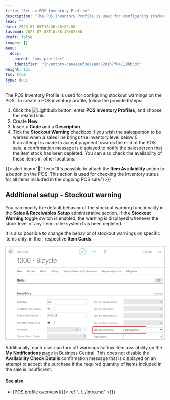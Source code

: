 ```yaml
---
title: "Set up POS Inventory Profile"
description: "The POS Inventory Profile is used for configuring stockout warnings on the POS."
lead: ""
date: 2023-07-05T10:38:48+02:00
lastmod: 2023-07-05T10:38:48+02:00
draft: false
images: []
menu:
  docs:
    parent: "pos_profiles"
    identifier: "inventory-ca6eeeaf3e7eadc7201b7f04111bb3dc"
weight: 121
toc: true
type: docs
---
```


The POS Inventory Profile is used for configuring stockout warnings on the POS. To create a POS inventory profile, follow the provided steps:

1. Click the ![Lightbulb](Lightbulb_icon.PNG) button, enter **POS Inventory Profiles**, and choose the related link.
2. Create **New**.
3. Insert a **Code** and a **Description**. 
4. Tick the **Stockout Warning** checkbox if you wish the salesperson to be warned when a sales line brings the inventory level below 0.     
    If an attempt is made to accept payment towards the end of the POS sale, a confirmation message is displayed to notify the salesperson that the item stock has been depleted. You can also check the availability of these items in other locations. 

{{< alert icon="📝" text="It's possible to attach the <b>Item Availability</b> action to a button on the POS. This action is used for checking the inventory status for all items included in the ongoing POS sale."/>}}

## Additional setup - Stockout warning

You can modify the default behavior of the stockout warning functionality in the **Sales & Receivables Setup** administrative section. If the **Stockout Warning** toggle switch is enabled, the warning is displayed whenever the stock level of any item in the system has been depleted.

It is also possible to change the behavior of stockout warnings on specific items only, in their respective **Item Cards**.

![stockout_warning](Images/stockout_warning.PNG)

Additionally, each user can turn off warnings for low item availability on the **My Notifications** page in Business Central. This does not disable the **Availability Check Details** confirmation message that is displayed on an attempt to accept the purchase if the required quantity of items included in the sale is insufficient.

#### See also

- [<ins>POS profile overview<ins>]({{< ref "../../intro.md" >}})